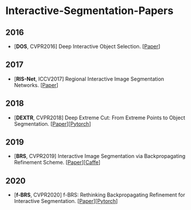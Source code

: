 # Interactive-Segmentation-Papers

## 2016
- [**DOS**, CVPR2016] Deep Interactive Object Selection. [[Paper](https://openaccess.thecvf.com/content_cvpr_2016/papers/Xu_Deep_Interactive_Object_CVPR_2016_paper.pdf)]

## 2017 
- [**RIS-Net**, ICCV2017] Regional Interactive Image Segmentation Networks. [[Paper](https://openaccess.thecvf.com/content_iccv_2017/html/Liew_Regional_Interactive_Image_ICCV_2017_paper.html)]

## 2018
- [**DEXTR**, CVPR2018] Deep Extreme Cut: From Extreme Points to Object Segmentation. [[Paper](https://openaccess.thecvf.com/content_cvpr_2018/html/Maninis_Deep_Extreme_Cut_CVPR_2018_paper.html)][[Pytorch](https://github.com/scaelles/DEXTR-PyTorch)]

## 2019
- [**BRS**, CVPR2019] Interactive Image Segmentation via Backpropagating Refinement Scheme. [[Paper](https://vcg.seas.harvard.edu/publications/interactive-image-segmentation-via-backpropagating-refinement-scheme/paper)][[Caffe](https://github.com/wdjang/BRS-Interactive_segmentation)]

## 2020
- [**f-BRS**, CVPR2020] f-BRS: Rethinking Backpropagating Refinement for Interactive Segmentation. [[Paper](https://arxiv.org/abs/2001.10331)][[Pytorch](https://github.com/saic-vul/fbrs_interactive_segmentation/tree/master)]
